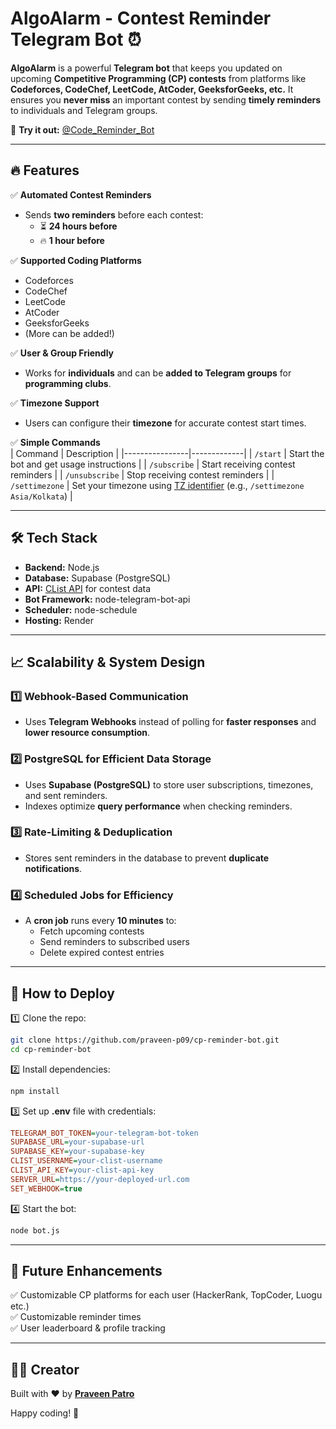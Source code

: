# AlgoAlarm - Contest Reminder Telegram Bot ⏰

**AlgoAlarm** is a powerful **Telegram bot** that keeps you updated on upcoming **Competitive Programming (CP) contests** from platforms like **Codeforces, CodeChef, LeetCode, AtCoder, GeeksforGeeks, etc.** It ensures you **never miss** an important contest by sending **timely reminders** to individuals and Telegram groups.

📢 **Try it out:** [@Code_Reminder_Bot](https://t.me/Code_Reminder_Bot)

---

## 🔥 Features

✅ **Automated Contest Reminders**

- Sends **two reminders** before each contest:
  - ⏳ **24 hours before**
  - 🔥 **1 hour before**

✅ **Supported Coding Platforms**

- Codeforces
- CodeChef
- LeetCode
- AtCoder
- GeeksforGeeks
- (More can be added!)

✅ **User & Group Friendly**

- Works for **individuals** and can be **added to Telegram groups** for **programming clubs**.

✅ **Timezone Support**

- Users can configure their **timezone** for accurate contest start times.

✅ **Simple Commands**  
| Command | Description |
|----------------|-------------|
| `/start` | Start the bot and get usage instructions |
| `/subscribe` | Start receiving contest reminders |
| `/unsubscribe` | Stop receiving contest reminders |
| `/settimezone` | Set your timezone using [TZ identifier](https://en.wikipedia.org/wiki/List_of_tz_database_time_zones) (e.g., `/settimezone Asia/Kolkata`) |

---

## 🛠️ Tech Stack

- **Backend:** Node.js
- **Database:** Supabase (PostgreSQL)
- **API:** [CList API](https://clist.by) for contest data
- **Bot Framework:** node-telegram-bot-api
- **Scheduler:** node-schedule
- **Hosting:** Render

---

## 📈 Scalability & System Design

### **1️⃣ Webhook-Based Communication**

- Uses **Telegram Webhooks** instead of polling for **faster responses** and **lower resource consumption**.

### **2️⃣ PostgreSQL for Efficient Data Storage**

- Uses **Supabase (PostgreSQL)** to store user subscriptions, timezones, and sent reminders.
- Indexes optimize **query performance** when checking reminders.

### **3️⃣ Rate-Limiting & Deduplication**

- Stores sent reminders in the database to prevent **duplicate notifications**.

### **4️⃣ Scheduled Jobs for Efficiency**

- A **cron job** runs every **10 minutes** to:
  - Fetch upcoming contests
  - Send reminders to subscribed users
  - Delete expired contest entries

---

## 🚀 How to Deploy

1️⃣ Clone the repo:

```bash
git clone https://github.com/praveen-p09/cp-reminder-bot.git
cd cp-reminder-bot
```

2️⃣ Install dependencies:

```bash
npm install
```

3️⃣ Set up **.env** file with credentials:

```ini
TELEGRAM_BOT_TOKEN=your-telegram-bot-token
SUPABASE_URL=your-supabase-url
SUPABASE_KEY=your-supabase-key
CLIST_USERNAME=your-clist-username
CLIST_API_KEY=your-clist-api-key
SERVER_URL=https://your-deployed-url.com
SET_WEBHOOK=true
```

4️⃣ Start the bot:

```bash
node bot.js
```

---

## 🎯 Future Enhancements

✅ Customizable CP platforms for each user (HackerRank, TopCoder, Luogu etc.)  
✅ Customizable reminder times  
✅ User leaderboard & profile tracking

---

## 👨‍💻 Creator

Built with ❤️ by **[Praveen Patro](https://www.linkedin.com/in/praveen-chandra-patro-1a6a5a257)**

Happy coding! 🚀
